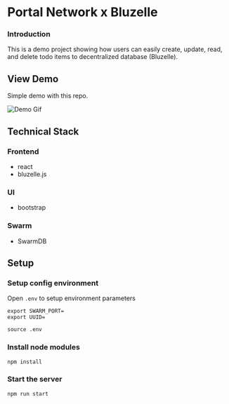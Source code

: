 # Portal Network x Bluzelle


### Introduction

This is a demo project showing how users can easily create, update, read, and delete todo items to decentralized database (Bluzelle).

## View Demo
Simple demo with this repo.

![Demo Gif](./img/demo.gif)

## Technical Stack

### Frontend
- react
- bluzelle.js

### UI
- bootstrap

### Swarm
- SwarmDB

## Setup

### Setup config environment

Open `.env` to setup environment parameters
```
export SWARM_PORT=
export UUID= 
```

```
source .env
```

### Install node modules

```
npm install
```


### Start the server

```
npm run start
```
